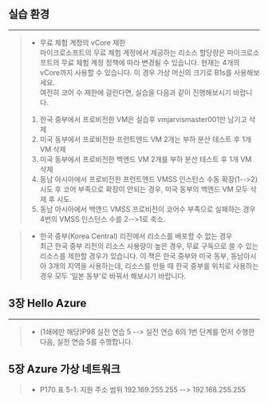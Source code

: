 ## 실습 환경
-----------
>+ 무료 체험 계정의 vCore 제한  
마이크로소프트의 무료 체험 계정에서 제공하는 리소스 할당량은 마이크로소프트의 무료 체험 계정 정책에 따라 변경될 수 있습니다.
현재는 4개의 vCore까지 사용할 수 있습니다. 이 경우 가상 머신의 크기로 B1s를 사용해보세요.  
여전히 코어 수 제한에 걸린다면, 실습을 다음과 같이 진행해보시기 바랍니다.  
>1. 한국 중부에서 프로비전한 VM은 실습후 vmjarvismaster001만 남기고 삭제
>2. 미국 동부에서 프로비전한 프런트엔드 VM 2개는 부하 분산 테스트 후 1개 VM 삭제
>3. 미국 동부에서 프로비전한 백엔드 VM 2개를 부하 분산 테스트 후 1개 VM 삭제
>4. 동남 아시아에서 프로비전한 프런트엔드 VMSS 인스턴스 수동 확장(1-->2) 시도 후 코어 부족으로 확장이 안되는 경우, 미국 동부의 백엔드 VM 모두 삭제 후 시도.
>5. 동남 아시아에서 백엔드 VMSS 프로비전이 코어수 부족으로 실패하는 경우 4번의 VMSS 인스턴스 수를 2-->1로 축소.

>+ 한국 중부(Korea Central) 리전에서 리소스를 배포할 수 없는 경우  
최근 한국 중부 리전의 리소스 사용량이 높은 경우, 무료 구독으로 쓸 수 있는 리소스를 제한할 경우가 있습니다.
이 책은 한국 중부와 미국 동부, 동남아시아 3개의 지역을 사용하는데, 리소스를 만들 때 한국 중부를 위치로 사용하는 경우 모두 ‘일본 동부’로 바꿔서 해보시기 바랍니다.

## 3장 Hello Azure
-----------
>+ (1쇄에만 해당)P98 실전 연습 5 --> 실전 연습 6의 1번 단계를 먼저 수행한 다음, 실전 연습 5를 수행합니다.  

## 5장 Azure 가상 네트워크
>+ P170 표 5-1: 지원 주소 범위 192.169.255.255 --> 192.168.255.255
